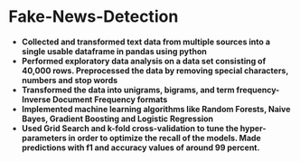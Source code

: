 # Fake-News-Detection

- **Collected and transformed text data from multiple sources into a single usable dataframe in pandas using python**
- **Performed exploratory data analysis on a data set consisting of 40,000 rows. Preprocessed the data by removing special characters, numbers and stop words**
- **Transformed the data into unigrams, bigrams, and term frequency-Inverse Document Frequency formats**
- **Implemented machine learning algorithms like Random Forests, Naive Bayes, Gradient Boosting and Logistic Regression**
- **Used Grid Search and k-fold cross-validation to tune the hyper-parameters in order to optimize the recall of the models. Made predictions with f1 and accuracy values of around 99 percent.**

